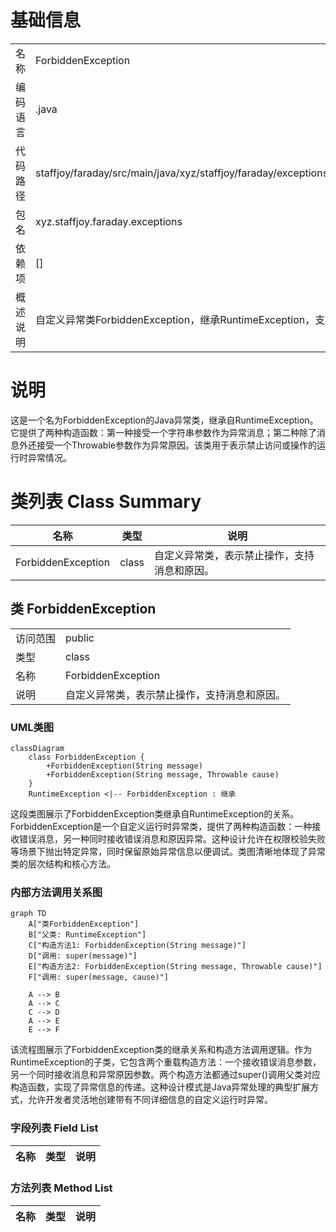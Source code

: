 # 基础信息

|      |      |
|------|------|
| 名称 | ForbiddenException |
| 编码语言 | .java |
| 代码路径 | staffjoy/faraday/src/main/java/xyz/staffjoy/faraday/exceptions/ForbiddenException.java |
| 包名 | xyz.staffjoy.faraday.exceptions |
| 依赖项 | [] |
| 概述说明 | 自定义异常类ForbiddenException，继承RuntimeException，支持消息和原因构造。 |

# 说明

这是一个名为ForbiddenException的Java异常类，继承自RuntimeException。它提供了两种构造函数：第一种接受一个字符串参数作为异常消息；第二种除了消息外还接受一个Throwable参数作为异常原因。该类用于表示禁止访问或操作的运行时异常情况。

# 类列表 Class Summary

| 名称   | 类型  | 说明 |
|-------|------|-------------|
| ForbiddenException | class | 自定义异常类，表示禁止操作，支持消息和原因。 |



## 类 ForbiddenException

|      |      |
|------|------|
| 访问范围 | public |
| 类型 | class |
| 名称 | ForbiddenException |
| 说明 | 自定义异常类，表示禁止操作，支持消息和原因。 |


### UML类图

```mermaid
classDiagram
    class ForbiddenException {
        +ForbiddenException(String message)
        +ForbiddenException(String message, Throwable cause)
    }
    RuntimeException <|-- ForbiddenException : 继承
```

这段类图展示了ForbiddenException类继承自RuntimeException的关系。ForbiddenException是一个自定义运行时异常类，提供了两种构造函数：一种接收错误消息，另一种同时接收错误消息和原因异常。这种设计允许在权限校验失败等场景下抛出特定异常，同时保留原始异常信息以便调试。类图清晰地体现了异常类的层次结构和核心方法。


### 内部方法调用关系图

```mermaid
graph TD
    A["类ForbiddenException"]
    B["父类: RuntimeException"]
    C["构造方法1: ForbiddenException(String message)"]
    D["调用: super(message)"]
    E["构造方法2: ForbiddenException(String message, Throwable cause)"]
    F["调用: super(message, cause)"]

    A --> B
    A --> C
    C --> D
    A --> E
    E --> F
```

该流程图展示了ForbiddenException类的继承关系和构造方法调用逻辑。作为RuntimeException的子类，它包含两个重载构造方法：一个接收错误消息参数，另一个同时接收消息和异常原因参数。两个构造方法都通过super()调用父类对应构造函数，实现了异常信息的传递。这种设计模式是Java异常处理的典型扩展方式，允许开发者灵活地创建带有不同详细信息的自定义运行时异常。

### 字段列表 Field List

| 名称  | 类型  | 说明 |
|-------|-------|------|

### 方法列表 Method List

| 名称  | 类型  | 说明 |
|-------|-------|------|




